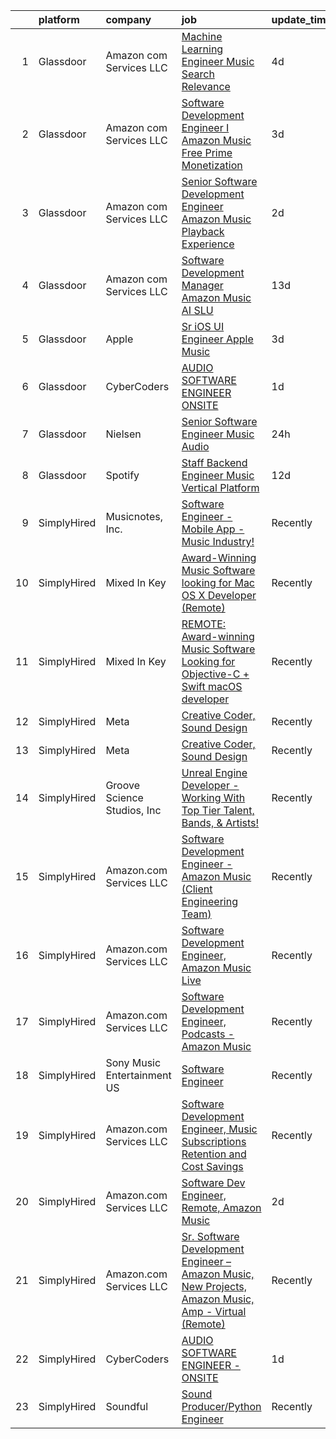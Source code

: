 

|    | platform    | company                     | job                                                                                                                                                                                                                                                                                                                                                                                                                                                                                                                                                                                                                                                                                                                                                                                                                                                                                                                                                                                                                                                                                                                                                                                                                                                                                                                                                                       | update_time   | location                    |
|---:|:------------|:----------------------------|:--------------------------------------------------------------------------------------------------------------------------------------------------------------------------------------------------------------------------------------------------------------------------------------------------------------------------------------------------------------------------------------------------------------------------------------------------------------------------------------------------------------------------------------------------------------------------------------------------------------------------------------------------------------------------------------------------------------------------------------------------------------------------------------------------------------------------------------------------------------------------------------------------------------------------------------------------------------------------------------------------------------------------------------------------------------------------------------------------------------------------------------------------------------------------------------------------------------------------------------------------------------------------------------------------------------------------------------------------------------------------|:--------------|:----------------------------|
|  1 | Glassdoor   | Amazon com Services LLC     | [Machine Learning Engineer  Music  Search Relevance](https://www.glassdoor.com/partner/jobListing.htm?pos=103&ao=1136043&s=58&guid=00000182394ce04286cdab7a5ec804bc&src=GD_JOB_AD&t=SR&vt=w&cs=1_7d146ee7&cb=1658818715924&jobListingId=1008019330618&jrtk=3-0-1g8skpo3gkujt801-1g8skpo3v28d1000-a730bb850a869808-)                                                                                                                                                                                                                                                                                                                                                                                                                                                                                                                                                                                                                                                                                                                                                                                                                                                                                                                                                                                                                                                       | 4d            | San Francisco, CA           |
|  2 | Glassdoor   | Amazon com Services LLC     | [Software Development Engineer I  Amazon Music Free   Prime Monetization](https://www.glassdoor.com/partner/jobListing.htm?pos=104&ao=1136043&s=58&guid=00000182394ce04286cdab7a5ec804bc&src=GD_JOB_AD&t=SR&vt=w&cs=1_e56e5f53&cb=1658818715925&jobListingId=1008023508726&jrtk=3-0-1g8skpo3gkujt801-1g8skpo3v28d1000-160114cbca1f2e75-)                                                                                                                                                                                                                                                                                                                                                                                                                                                                                                                                                                                                                                                                                                                                                                                                                                                                                                                                                                                                                                  | 3d            | San Francisco, CA           |
|  3 | Glassdoor   | Amazon com Services LLC     | [Senior Software Development Engineer  Amazon Music  Playback Experience](https://www.glassdoor.com/partner/jobListing.htm?pos=105&ao=1136043&s=58&guid=00000182394ce04286cdab7a5ec804bc&src=GD_JOB_AD&t=SR&vt=w&cs=1_475ac704&cb=1658818715925&jobListingId=1008024218580&jrtk=3-0-1g8skpo3gkujt801-1g8skpo3v28d1000-c77da0e946ab7fbb-)                                                                                                                                                                                                                                                                                                                                                                                                                                                                                                                                                                                                                                                                                                                                                                                                                                                                                                                                                                                                                                  | 2d            | San Francisco, CA           |
|  4 | Glassdoor   | Amazon com Services LLC     | [Software Development Manager  Amazon Music AI SLU](https://www.glassdoor.com/partner/jobListing.htm?pos=107&ao=1136043&s=58&guid=00000182394ce04286cdab7a5ec804bc&src=GD_JOB_AD&t=SR&vt=w&cs=1_02ad522a&cb=1658818715925&jobListingId=1007999296911&jrtk=3-0-1g8skpo3gkujt801-1g8skpo3v28d1000-ab803b74912b96ca-)                                                                                                                                                                                                                                                                                                                                                                                                                                                                                                                                                                                                                                                                                                                                                                                                                                                                                                                                                                                                                                                        | 13d           | Seattle, WA                 |
|  5 | Glassdoor   | Apple                       | [Sr  iOS UI Engineer Apple Music](https://www.glassdoor.com/partner/jobListing.htm?pos=101&ao=1110586&s=58&guid=00000182394ce04286cdab7a5ec804bc&src=GD_JOB_AD&t=SR&vt=w&cs=1_2bcb6f30&cb=1658818715924&jobListingId=1008022113414&cpc=6FC5BA77C9A4CD78&jrtk=3-0-1g8skpo3gkujt801-1g8skpo3v28d1000-099baf42b9eafa47--6NYlbfkN0BvKrLyj5gPmtZO9T8euul8TCxuuKNOtzRJOomxnwSEodTz2Bc-sPZl1dBMH13w-jPKZvEUSfhpindl44lJg9ANBz-lVJwvEOHC-mTwCkUqsaqe0LusnXov8PBUNNnsgt2AX2Ly9neLRrQzLQRZz9vOhotSOMC_Zw1R27wVVFBpfpWggHfRdcd4jd1u8m4v__cXfk6wWg_O05XaRQS7Ii2OEQajbbHE8rKKXPFikRGEuXyRg-y5TJO6fpxsvBF6gmW6KF5JdWr-zX-dhWmQcJaZN_ypzOjkNC79Fz-87l4kvsKC76Izd-wcInucGKo05eM4dPIwKKU8hmxVBOy_aTdXjZXfTcOarq_NWXU-YS46ExBbSPq-kZriPW8d74-a1tNC0aB4v-5mmrYykt3sVNvJfOA7G3NH1vM5okoIldauYYkVq4NHpW3zSw_yubY-37NNGL2cWKivqJQeHytytJPhXxwG8UQYwwhatDwhHVs-5VBWcPqBD3_etDPEcwVbKv5PnRoJ6SQ8ydR2MrBKtk_XuqzjNRrlI6PqtRMvEu71xwpjVHm_Ens7QCgto_SgjILFFYTy_0qbhOGdRXODFTDl2hfVPVc0miP7WS7G3tnR2kd-b09UssfbWRx5jDB08NpkQyByw7q7jLHt2fZt3Ls3iCQwyi-Mub6KKGby7IZBIuv2c8_RpSYdjYyVDetv72dV9J-xEcZfIzCgnFBrzQd_YekLNuvUrqUx_nFOLkH6LJ9R3f6MyPKNrJ84eNBOXeEO31DyGEjih4Y7DWi7M0iZVke0Ppb4ZwZ52cgqsnWmgDZQDphlt2ESUu27mRrZnHxQrRCytVoBcHvyYYIaO-peErH0U6GhMdNfBXP3b1uOc5_IboANUp0KTnpHe0bO-u5B23oK9PTfz13ojr90BaRXRe9P-nr2cHtKowbBQ4X4EqVhF6D_Nm4s8EYbalrvo6MPdiGkJiYM9MOZlq61suZu)                     | 3d            | Seattle, WA                 |
|  6 | Glassdoor   | CyberCoders                 | [AUDIO SOFTWARE ENGINEER   ONSITE](https://www.glassdoor.com/partner/jobListing.htm?pos=102&ao=1110586&s=58&guid=00000182394ce04286cdab7a5ec804bc&src=GD_JOB_AD&t=SR&vt=w&ea=1&cs=1_9ab774a4&cb=1658818715925&jobListingId=1008025415201&cpc=9908D8D4413DBB8A&jrtk=3-0-1g8skpo3gkujt801-1g8skpo3v28d1000-3bd16286be0991e9--6NYlbfkN0CpFJQzrgRR8WqXWK1qKKEqALWJw739KlKqr2H-MSI4eoBlI4EFrmor2FYZMP3muM1jAE7yYqBMhYdFXvXCy_BVIV-ojIczkDvGmxEd1bzLkaCTOwAcx95WftiXyUBtt9ZJ7NIXQRdj_sJwyWhgzrQ5fMfDCSyCSmRcSixAN4OjYZ6Jfr7jwL1Rmub12iMRflIYa4-WYYLNAGi7ySNNVitJcAKDp16WkYpqOEF2hUtCsQ5byL4KRfOk7bgqdseb4_xoi9yMPyb5cAx_EyOhvJtxiaWkL5raZOaM_OA04ZWc1PNb3CbdiQBOT8Hcu8pW9qa1x3mvqhUNL6H9mITXVttpvCVxv0rv0BkttFPRxEkHpAIwqIklWuy19cO387wGA5ury8oUYcgHehfwgKHR6KDCPaTt9CGk0NtBk7F1Rxzn8zoPL4lfg9BFiJUK7QOFPdDOIjT1zokEWUz6VryJuXsIpBsPEjKghlxZc8AMd8oBoNA5ulcfKYdxEDC-erNLVaASF6zgN7u8OU1H2cojiVfSjXjk2kqrGnoqRWEVo9HHX7qLzq4j4dKjp7D6kh4e6bIbF5jbYRttu0sF5XsDZ1ZtNOnxwgMZc4CAJoYOO4oL7btDLODWeUz1QjAb87yJXxp0DB2mP6JmXH7uhkjMl_2aWfhT7FyIzaTxtlPc_a5TVrwzx6fDC7wfLxYY7ig9Ahj_4uCvFmuJTEnvqQKwVH7-CVPgqLvle6b8_gNiAY5QLHdp1xdpfqHGzIBQTff68MOBQCXAfPXTMQZ7vXTvTgu2Kzml5ejIkj_8sBmNNRkOaLhqxcbmDW5AwFJ2KPKal1O3bVOOYNXXxVy2TcCsLBGqQIEXRrdddt-CZQxgxKybJGGQ8jXGUx9sIjvXqWRD8RI53-ekYXZ-59-sENAEYN9jZI-TjV-ib_2fdaAhUY669BWxueu0FoMfcsnrEAQTiO-eINfvN0PiBQK4J1TayMD9ev4s2PMnNb0%3D) | 1d            | San Jose, CA                |
|  7 | Glassdoor   | Nielsen                     | [Senior Software Engineer  Music   Audio](https://www.glassdoor.com/partner/jobListing.htm?pos=106&ao=1136043&s=58&guid=00000182394ce04286cdab7a5ec804bc&src=GD_JOB_AD&t=SR&vt=w&cs=1_1d4caae3&cb=1658818715925&jobListingId=1008029553879&jrtk=3-0-1g8skpo3gkujt801-1g8skpo3v28d1000-9f06dd9f8afff20d-)                                                                                                                                                                                                                                                                                                                                                                                                                                                                                                                                                                                                                                                                                                                                                                                                                                                                                                                                                                                                                                                                  | 24h           | Emeryville, CA              |
|  8 | Glassdoor   | Spotify                     | [Staff Backend Engineer  Music Vertical Platform](https://www.glassdoor.com/partner/jobListing.htm?pos=108&ao=1136043&s=58&guid=00000182394ce04286cdab7a5ec804bc&src=GD_JOB_AD&t=SR&vt=w&cs=1_bf48c44b&cb=1658818715926&jobListingId=1008003640301&jrtk=3-0-1g8skpo3gkujt801-1g8skpo3v28d1000-06e951c00ee5ecfc-)                                                                                                                                                                                                                                                                                                                                                                                                                                                                                                                                                                                                                                                                                                                                                                                                                                                                                                                                                                                                                                                          | 12d           | New York, NY                |
|  9 | SimplyHired | Musicnotes, Inc.            | [Software Engineer - Mobile App - Music Industry!](https://www.simplyhired.com/job/DQw8DzgsKmloXWUurzFo8m0y-u3GH5PfXzlyLSB3TJzuHx4lBxpAfg?q=music+developer)                                                                                                                                                                                                                                                                                                                                                                                                                                                                                                                                                                                                                                                                                                                                                                                                                                                                                                                                                                                                                                                                                                                                                                                                              | Recently      | Madison, WI                 |
| 10 | SimplyHired | Mixed In Key                | [Award-Winning Music Software looking for Mac OS X Developer (Remote)](https://www.simplyhired.com/job/L-2EZU2jVtCOIASfQ2mTylRc_wBs8G000Bd98cub72rlOwsLWp3RJA?q=music+developer)                                                                                                                                                                                                                                                                                                                                                                                                                                                                                                                                                                                                                                                                                                                                                                                                                                                                                                                                                                                                                                                                                                                                                                                          | Recently      | Miami, FL                   |
| 11 | SimplyHired | Mixed In Key                | [REMOTE: Award-winning Music Software Looking for Objective-C + Swift macOS developer](https://www.simplyhired.com/job/hp01aCVdwM9hovpsfWt-nTSQSiUrrYDI2aQZ3w5x5T-YN0cNGt-cJw?q=music+developer)                                                                                                                                                                                                                                                                                                                                                                                                                                                                                                                                                                                                                                                                                                                                                                                                                                                                                                                                                                                                                                                                                                                                                                          | Recently      | Miami, FL                   |
| 12 | SimplyHired | Meta                        | [Creative Coder, Sound Design](https://www.simplyhired.com/job/n2_aAa79zz0NtsdWJigL3Knz716MJWRolWS8tBw6yovOF3e-t9vjmg?q=music+developer)                                                                                                                                                                                                                                                                                                                                                                                                                                                                                                                                                                                                                                                                                                                                                                                                                                                                                                                                                                                                                                                                                                                                                                                                                                  | Recently      | Remote                      |
| 13 | SimplyHired | Meta                        | [Creative Coder, Sound Design](https://www.simplyhired.com/job/n2_aAa79zz0NtsdWJigL3Knz716MJWRolWS8tBw6yovOF3e-t9vjmg?q=music+developer)                                                                                                                                                                                                                                                                                                                                                                                                                                                                                                                                                                                                                                                                                                                                                                                                                                                                                                                                                                                                                                                                                                                                                                                                                                  | Recently      | Remote                      |
| 14 | SimplyHired | Groove Science Studios, Inc | [Unreal Engine Developer - Working With Top Tier Talent, Bands, & Artists!](https://www.simplyhired.com/job/tMUv0bhv1WXQseALxCUyt4HnppYbuHAxKhmBeo43qD4xlbIyIH-L1Q?q=music+developer)                                                                                                                                                                                                                                                                                                                                                                                                                                                                                                                                                                                                                                                                                                                                                                                                                                                                                                                                                                                                                                                                                                                                                                                     | Recently      | Remote                      |
| 15 | SimplyHired | Amazon.com Services LLC     | [Software Development Engineer - Amazon Music (Client Engineering Team)](https://www.simplyhired.com/job/ROB_shy4EEjRRQf99WgFQEsrbDbdVmG3cACbFwKS3ztMBvlWboT41A?q=music+developer)                                                                                                                                                                                                                                                                                                                                                                                                                                                                                                                                                                                                                                                                                                                                                                                                                                                                                                                                                                                                                                                                                                                                                                                        | Recently      | Culver City, CA +1 location |
| 16 | SimplyHired | Amazon.com Services LLC     | [Software Development Engineer, Amazon Music Live](https://www.simplyhired.com/job/mpgzgT6r885fjDF9t9oYbhMiUPQvAME3CQopjyPobkAI9WLjTXZnMg?q=music+developer)                                                                                                                                                                                                                                                                                                                                                                                                                                                                                                                                                                                                                                                                                                                                                                                                                                                                                                                                                                                                                                                                                                                                                                                                              | Recently      | Remote +1 location          |
| 17 | SimplyHired | Amazon.com Services LLC     | [Software Development Engineer, Podcasts - Amazon Music](https://www.simplyhired.com/job/EaJ9BfGok-uKLvDK7tzgjaoChV2qXKhcTSh_e57m85ZH6-KIYsJCjQ?q=music+developer)                                                                                                                                                                                                                                                                                                                                                                                                                                                                                                                                                                                                                                                                                                                                                                                                                                                                                                                                                                                                                                                                                                                                                                                                        | Recently      | United States +1 location   |
| 18 | SimplyHired | Sony Music Entertainment US | [Software Engineer](https://www.simplyhired.com/job/jFkvNvEv1wn60HATk7O-oL0MKoQTR7k52KdPdKtiGDucAYDETTZT8w?q=music+developer)                                                                                                                                                                                                                                                                                                                                                                                                                                                                                                                                                                                                                                                                                                                                                                                                                                                                                                                                                                                                                                                                                                                                                                                                                                             | Recently      | New York, NY +1 location    |
| 19 | SimplyHired | Amazon.com Services LLC     | [Software Development Engineer, Music Subscriptions Retention and Cost Savings](https://www.simplyhired.com/job/9h38VFyEI3JMLD0H4nqsw3pBt5h-TAtcRvMyq9CZsM-Hang_JRILeQ?q=music+developer)                                                                                                                                                                                                                                                                                                                                                                                                                                                                                                                                                                                                                                                                                                                                                                                                                                                                                                                                                                                                                                                                                                                                                                                 | Recently      | Remote +2 locations         |
| 20 | SimplyHired | Amazon.com Services LLC     | [Software Dev Engineer, Remote, Amazon Music](https://www.simplyhired.com/job/fv1Jkhm-7Q9Y6Y72X8w4OEhPK9EikT2ojLeD05ZDq4MN3uzS4Nn5hw?q=music+developer)                                                                                                                                                                                                                                                                                                                                                                                                                                                                                                                                                                                                                                                                                                                                                                                                                                                                                                                                                                                                                                                                                                                                                                                                                   | 2d            | Remote                      |
| 21 | SimplyHired | Amazon.com Services LLC     | [Sr. Software Development Engineer – Amazon Music, New Projects, Amazon Music, Amp - Virtual (Remote)](https://www.simplyhired.com/job/gD9GQgVAX8y9kBLbryGE_SpH7tKlmuXIKUhoDVYjw3oCtOm4MdBhMA?q=music+developer)                                                                                                                                                                                                                                                                                                                                                                                                                                                                                                                                                                                                                                                                                                                                                                                                                                                                                                                                                                                                                                                                                                                                                          | Recently      | United States               |
| 22 | SimplyHired | CyberCoders                 | [AUDIO SOFTWARE ENGINEER - ONSITE](https://www.simplyhired.com/job/ozURCSQMPXuBoKpd3Z16RFpvhAneRVkaQ3_pVWMvlGgUW7RE9IDnpg?q=music+developer)                                                                                                                                                                                                                                                                                                                                                                                                                                                                                                                                                                                                                                                                                                                                                                                                                                                                                                                                                                                                                                                                                                                                                                                                                              | 1d            | San Jose, CA                |
| 23 | SimplyHired | Soundful                    | [Sound Producer/Python Engineer](https://www.simplyhired.com/job/fKwTfqRWVzhZJJT6yoybTUB5_pL76wxlddnu6kqy2_naoU7JVaHVBQ?q=music+developer)                                                                                                                                                                                                                                                                                                                                                                                                                                                                                                                                                                                                                                                                                                                                                                                                                                                                                                                                                                                                                                                                                                                                                                                                                                | Recently      | Remote                      |